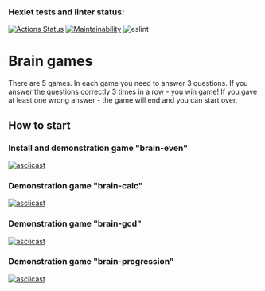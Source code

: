 ### Hexlet tests and linter status:
[![Actions Status](https://github.com/zakharovdm/frontend-project-lvl1/workflows/hexlet-check/badge.svg)](https://github.com/zakharovdm/frontend-project-lvl1/actions)
[![Maintainability](https://api.codeclimate.com/v1/badges/a99a88d28ad37a79dbf6/maintainability)](https://codeclimate.com/github/codeclimate/codeclimate/maintainability)
![eslint](https://github.com/zakharovdm/frontend-project-lvl1/actions/workflows/eslint-check.yml/badge.svg)

# Brain games

There are 5 games. In each game you need to answer 3 questions.
If you answer the questions correctly 3 times in a row - you win game!
If you gave at least one wrong answer - the game will end and you can start over.

## How to start

### Install and demonstration game "brain-even"

[![asciicast](https://asciinema.org/a/ER54gqfL7x5nr4wemCbaL0osf.svg)](https://asciinema.org/a/ER54gqfL7x5nr4wemCbaL0osf)

### Demonstration game "brain-calc"

[![asciicast](https://asciinema.org/a/6I7B9g7EjS2hedPvWMo6ZvPRI.svg)](https://asciinema.org/a/6I7B9g7EjS2hedPvWMo6ZvPRI)

### Demonstration game "brain-gcd"

[![asciicast](https://asciinema.org/a/tqNmdIaqKjrsuWKDn5KG53mFz.svg)](https://asciinema.org/a/tqNmdIaqKjrsuWKDn5KG53mFz)

### Demonstration game "brain-progression"

[![asciicast](https://asciinema.org/a/xaiP3sNgQZz2Qd70UxxlPvV2K.svg)](https://asciinema.org/a/xaiP3sNgQZz2Qd70UxxlPvV2K)